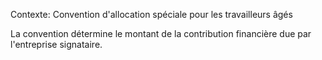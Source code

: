 Contexte: Convention d'allocation spéciale pour les travailleurs âgés

La convention détermine le montant de la contribution financière due par l'entreprise signataire.